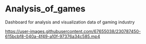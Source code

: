 # Analysis_of_games
Dashboard for analysis and visualization data of gaming industry 




https://user-images.githubusercontent.com/67655038/230787450-615bcbf8-040a-4f49-a10f-97376a34c585.mp4

